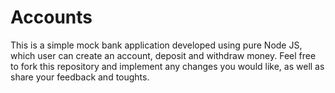 # Accounts

This is a simple mock bank application developed using pure Node JS, which user can create an account, deposit and withdraw money. Feel free to fork this repository and implement any changes you would like, as well as share your feedback and toughts.
